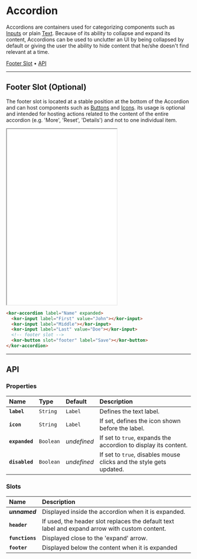 # Accordion

Accordions are containers used for categorizing components such as [Inputs](components/input) or plain [Text](components/text). Because of its ability to collapse and expand its content, Accordions can be used to unclutter an UI by being collapsed by default or giving the user the ability to hide content that he/she doesn't find relevant at a time.

[Footer Slot](<components/accordion#footer-slot-(optional)>) • [API](components/accordion#api)

---

## Footer Slot (Optional)

The footer slot is located at a stable position at the bottom of the Accordion and can host components such as [Buttons](components/button) and [Icons](components/icon). its usage is optional and intended for hosting actions related to the content of the entire accordion (e.g. 'More', 'Reset', 'Details') and not to one individual item.

<iframe src="./assets/docs/components/accordion/footer-slot.html" height="480px"></iframe>

```html
<kor-accordion label="Name" expanded>
  <kor-input label="First" value="John"></kor-input>
  <kor-input label="Middle"></kor-input>
  <kor-input label="Last" value="Doe"></kor-input>
  <!-- footer slot -->
  <kor-button slot="footer" label="Save"></kor-button>
</kor-accordion>
```

---

## API

### Properties

| Name           | Type      | Default     | Description                                                         |
| :------------- | :-------- | :---------- | :------------------------------------------------------------------ |
| **`label`**    | `String`  | `Label`     | Defines the text label.                                             |
| **`icon`**     | `String`  | `Label`     | If set, defines the icon shown before the label.                    |
| **`expanded`** | `Boolean` | _undefined_ | If set to `true`, expands the accordion to display its content.     |
| **`disabled`** | `Boolean` | _undefined_ | If set to `true`, disables mouse clicks and the style gets updated. |

### Slots

| Name            | Description                                                                                    |
| :-------------- | :--------------------------------------------------------------------------------------------- |
| **_unnamed_**   | Displayed inside the accordion when it is expanded.                                            |
| **`header`**    | If used, the header slot replaces the default text label and expand arrow with custom content. |
| **`functions`** | Displayed close to the 'expand' arrow.                                                         |
| **`footer`**    | Displayed below the content when it is expanded                                                |
